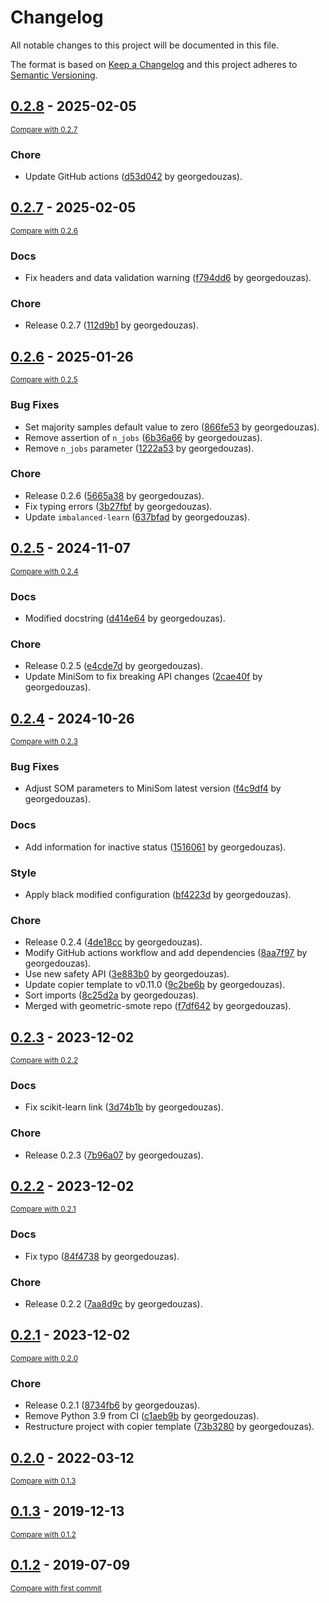 # Changelog

All notable changes to this project will be documented in this file.

The format is based on [Keep a Changelog](http://keepachangelog.com/en/1.0.0/)
and this project adheres to [Semantic Versioning](http://semver.org/spec/v2.0.0.html).

<!-- insertion marker -->
## [0.2.8](https://github.com/georgedouzas/imbalanced-learn-extra/releases/tag/0.2.8) - 2025-02-05

<small>[Compare with 0.2.7](https://github.com/georgedouzas/imbalanced-learn-extra/compare/0.2.7...0.2.8)</small>

### Chore

- Update GitHub actions ([d53d042](https://github.com/georgedouzas/imbalanced-learn-extra/commit/d53d042adfb89cc164117160b0d7751c3f0d7775) by georgedouzas).

## [0.2.7](https://github.com/georgedouzas/imbalanced-learn-extra/releases/tag/0.2.7) - 2025-02-05

<small>[Compare with 0.2.6](https://github.com/georgedouzas/imbalanced-learn-extra/compare/0.2.6...0.2.7)</small>

### Docs

- Fix headers and data validation warning ([f794dd6](https://github.com/georgedouzas/imbalanced-learn-extra/commit/f794dd6a86659d91532223df83d421badbdba38c) by georgedouzas).

### Chore

- Release 0.2.7 ([112d9b1](https://github.com/georgedouzas/imbalanced-learn-extra/commit/112d9b1b8c03f56b6b44167b938d6c1a97da77d9) by georgedouzas).

## [0.2.6](https://github.com/georgedouzas/imbalanced-learn-extra/releases/tag/0.2.6) - 2025-01-26

<small>[Compare with 0.2.5](https://github.com/georgedouzas/imbalanced-learn-extra/compare/0.2.5...0.2.6)</small>

### Bug Fixes

- Set majority samples default value to zero ([866fe53](https://github.com/georgedouzas/imbalanced-learn-extra/commit/866fe533edd54cde52fb96356b4e848c4f7e7ab2) by georgedouzas).
- Remove assertion of `n_jobs` ([6b36a66](https://github.com/georgedouzas/imbalanced-learn-extra/commit/6b36a662a12abfd0b13067f20fb9990c2246d053) by georgedouzas).
- Remove `n_jobs` parameter ([1222a53](https://github.com/georgedouzas/imbalanced-learn-extra/commit/1222a53063e7aa0757ffcb655996c9e84b82c361) by georgedouzas).

### Chore

- Release 0.2.6 ([5665a38](https://github.com/georgedouzas/imbalanced-learn-extra/commit/5665a38a76ba1d0483dc3c26f69c948aeab9bba0) by georgedouzas).
- Fix typing errors ([3b27fbf](https://github.com/georgedouzas/imbalanced-learn-extra/commit/3b27fbf123913d0479a2e85f4d225abd78746b62) by georgedouzas).
- Update `imbalanced-learn` ([637bfad](https://github.com/georgedouzas/imbalanced-learn-extra/commit/637bfadf6629a35b6715e5dd568759e05e6c408f) by georgedouzas).

## [0.2.5](https://github.com/georgedouzas/imbalanced-learn-extra/releases/tag/0.2.5) - 2024-11-07

<small>[Compare with 0.2.4](https://github.com/georgedouzas/imbalanced-learn-extra/compare/0.2.4...0.2.5)</small>

### Docs

- Modified docstring ([d414e64](https://github.com/georgedouzas/imbalanced-learn-extra/commit/d414e6454bcd19847af073b2ca878854d9eee06d) by georgedouzas).

### Chore

- Release 0.2.5 ([e4cde7d](https://github.com/georgedouzas/imbalanced-learn-extra/commit/e4cde7dd7a3bb816dfba89af09611e017347f5e6) by georgedouzas).
- Update MiniSom to fix breaking API changes ([2cae40f](https://github.com/georgedouzas/imbalanced-learn-extra/commit/2cae40fcc52270a844d1bca733a400ae47de52d1) by georgedouzas).

## [0.2.4](https://github.com/georgedouzas/imbalanced-learn-extra/releases/tag/0.2.4) - 2024-10-26

<small>[Compare with 0.2.3](https://github.com/georgedouzas/imbalanced-learn-extra/compare/0.2.3...0.2.4)</small>

### Bug Fixes

- Adjust SOM parameters to MiniSom latest version ([f4c9df4](https://github.com/georgedouzas/imbalanced-learn-extra/commit/f4c9df4caf959a9b0df2ed99dfdfa0526396150c) by georgedouzas).

### Docs

- Add information for inactive status ([1516061](https://github.com/georgedouzas/imbalanced-learn-extra/commit/151606150227f581cb0b92e124e6f5e823a09a1c) by georgedouzas).

### Style

- Apply black modified configuration ([bf4223d](https://github.com/georgedouzas/imbalanced-learn-extra/commit/bf4223d56f406ea23d302c6e7bc2f1409f2c231c) by georgedouzas).

### Chore

- Release 0.2.4 ([4de18cc](https://github.com/georgedouzas/imbalanced-learn-extra/commit/4de18ccf72b0fe786c25184412e5caf2a04df4e3) by georgedouzas).
- Modify GitHub actions workflow and add dependencies ([8aa7f97](https://github.com/georgedouzas/imbalanced-learn-extra/commit/8aa7f97a6355f090837a9e2ceba8611df7112632) by georgedouzas).
- Use new safety API ([3e883b0](https://github.com/georgedouzas/imbalanced-learn-extra/commit/3e883b06e69d60ee956bf98177afb26117b5e899) by georgedouzas).
- Update copier template to v0.11.0 ([9c2be6b](https://github.com/georgedouzas/imbalanced-learn-extra/commit/9c2be6b3bd118555cab4b6c54e9021dde2619b4e) by georgedouzas).
- Sort imports ([8c25d2a](https://github.com/georgedouzas/imbalanced-learn-extra/commit/8c25d2a623a7976dea86e6e07db5cc1f45a179e4) by georgedouzas).
- Merged with geometric-smote repo ([f7df642](https://github.com/georgedouzas/imbalanced-learn-extra/commit/f7df6427d0c69e20e3616773722263709c4061d9) by georgedouzas).

## [0.2.3](https://github.com/georgedouzas/imbalanced-learn-extra/releases/tag/0.2.3) - 2023-12-02

<small>[Compare with 0.2.2](https://github.com/georgedouzas/imbalanced-learn-extra/compare/0.2.2...0.2.3)</small>

### Docs

- Fix scikit-learn link ([3d74b1b](https://github.com/georgedouzas/imbalanced-learn-extra/commit/3d74b1b3443045c7bfb58b2e9520427a2cfc78af) by georgedouzas).

### Chore

- Release 0.2.3 ([7b96a07](https://github.com/georgedouzas/imbalanced-learn-extra/commit/7b96a0712a14274c4f37dc9c44acd4ac57417b4a) by georgedouzas).

## [0.2.2](https://github.com/georgedouzas/imbalanced-learn-extra/releases/tag/0.2.2) - 2023-12-02

<small>[Compare with 0.2.1](https://github.com/georgedouzas/imbalanced-learn-extra/compare/0.2.1...0.2.2)</small>

### Docs

- Fix typo ([84f4738](https://github.com/georgedouzas/imbalanced-learn-extra/commit/84f4738bcf3d28b342c7d7ddd07e0d32856d25e3) by georgedouzas).

### Chore

- Release 0.2.2 ([7aa8d9c](https://github.com/georgedouzas/imbalanced-learn-extra/commit/7aa8d9c94372b83195b79ba357a21d74ec1aa1a6) by georgedouzas).

## [0.2.1](https://github.com/georgedouzas/imbalanced-learn-extra/releases/tag/0.2.1) - 2023-12-02

<small>[Compare with 0.2.0](https://github.com/georgedouzas/imbalanced-learn-extra/compare/0.2.0...0.2.1)</small>

### Chore

- Release 0.2.1 ([8734fb6](https://github.com/georgedouzas/imbalanced-learn-extra/commit/8734fb609f65586c007f2f9d8cea8915d10625fe) by georgedouzas).
- Remove Python 3.9 from CI ([c1aeb9b](https://github.com/georgedouzas/imbalanced-learn-extra/commit/c1aeb9be9e4004ced4c50627ca0284d4c71dc6f7) by georgedouzas).
- Restructure project with copier template ([73b3280](https://github.com/georgedouzas/imbalanced-learn-extra/commit/73b32804165ef6875382c85c42a5000ad27e53b4) by georgedouzas).

## [0.2.0](https://github.com/georgedouzas/imbalanced-learn-extra/releases/tag/0.2.0) - 2022-03-12

<small>[Compare with 0.1.3](https://github.com/georgedouzas/imbalanced-learn-extra/compare/0.1.3...0.2.0)</small>

## [0.1.3](https://github.com/georgedouzas/imbalanced-learn-extra/releases/tag/0.1.3) - 2019-12-13

<small>[Compare with 0.1.2](https://github.com/georgedouzas/imbalanced-learn-extra/compare/0.1.2...0.1.3)</small>

## [0.1.2](https://github.com/georgedouzas/imbalanced-learn-extra/releases/tag/0.1.2) - 2019-07-09

<small>[Compare with first commit](https://github.com/georgedouzas/imbalanced-learn-extra/compare/801d7f49ebce70a48a7d9e30d5820765b5a1d511...0.1.2)</small>

